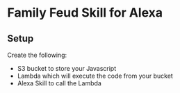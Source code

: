 # Family Feud Skill for Alexa

## Setup

Create the following:
* S3 bucket to store your Javascript
* Lambda which will execute the code from your bucket
* Alexa Skill to call the Lambda
